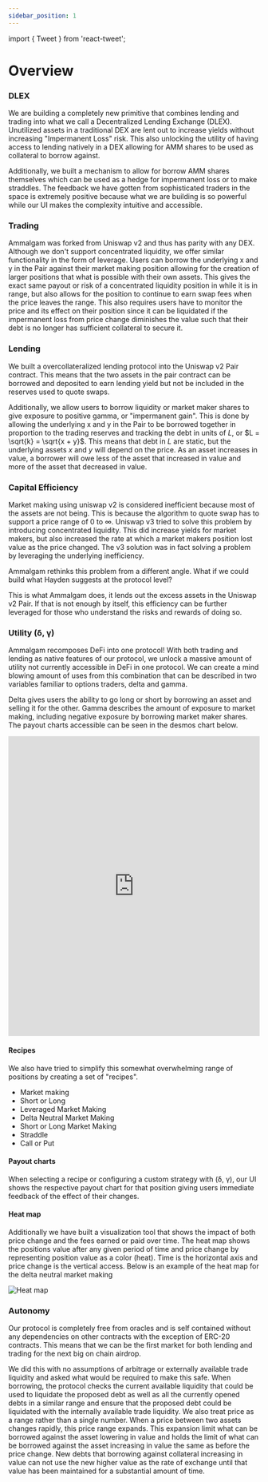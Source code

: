 ```yaml
---
sidebar_position: 1
---
```


import { Tweet } from 'react-tweet';

# Overview

### DLEX

We are building a completely new primitive that combines lending and trading
into what we call a Decentralized Lending Exchange (DLEX). Unutilized assets in
a traditional DEX are lent out to increase yields without increasing
"Impermanent Loss" risk. This also unlocking the utility of having access to
lending natively in a DEX allowing for AMM shares to be used as collateral to
borrow against.

Additionally, we built a mechanism to allow for borrow AMM
shares themselves which can be used as a hedge for impermanent loss or to make
straddles. The feedback we have gotten from sophisticated traders in the space
is extremely positive because what we are building is so powerful while our UI
makes the complexity intuitive and accessible.

### Trading

Ammalgam was forked from Uniswap v2 and thus has parity with any DEX.
Although we don't support concentrated liquidity, we offer similar functionality
in the form of leverage. Users can borrow the underlying x and y in the Pair
against their market making position allowing for the creation of larger
positions that what is possible with their own assets. This gives the exact same
payout or risk of a concentrated liquidity position in while it is in range, but
also allows for the position to continue to earn swap fees when the price leaves
the range. This also requires users have to monitor the price and its effect on
their position since it can be liquidated if the impermanent loss from price
change diminishes the value such that their debt is no longer has sufficient
collateral to secure it.

### Lending

We built a overcollateralized lending protocol into the Uniswap v2 Pair
contract. This means that the two assets in the pair contract can be borrowed
and deposited to earn lending yield but not be included in the reserves used to
quote swaps.

Additionally, we allow users to borrow liquidity or market maker shares to give
exposure to positive gamma, or "impermanent gain". This is done by allowing the
underlying x and y in the Pair to be borrowed together in proportion to the
trading reserves and tracking the debt in units of $L$, or $L = \sqrt{k} =
\sqrt{x + y}$. This means that debt in $L$ are static, but the underlying assets
$x$ and $y$ will depend on the price. As an asset increases in value, a borrower
will owe less of the asset that increased in value and more of the asset that
decreased in value.

### Capital Efficiency

Market making using uniswap v2 is considered inefficient because most of the
assets are not being. This is because the algorithm to quote swap has to
support a price range of 0 to $\infty$. Uniswap v3 tried to solve this problem
by introducing concentrated liquidity. This did increase yields for market
makers, but also increased the rate at which a market makers position lost value
as the price changed. The v3 solution was in fact solving a problem by
leveraging the underlying inefficiency.

Ammalgam rethinks this problem from a different angle. What if we could build
what Hayden suggests at the protocol level?

<Tweet id="1452832342788169732" />

This is what Ammalgam does, it lends out the excess assets in the Uniswap v2
Pair. If that is not enough by itself, this efficiency can be further leveraged
for those who understand the risks and rewards of doing so.

### Utility (δ, γ)

Ammalgam recomposes DeFi into one protocol! With both trading and lending as
native features of our protocol, we unlock a massive amount of utility not
currently accessible in DeFi in one protocol. We can create a mind blowing
amount of uses from this combination that can be described in two variables
familiar to options traders, delta and gamma.

Delta gives users the ability to go long or short by borrowing an asset and
selling it for the other. Gamma describes the amount of exposure to market
making, including negative exposure by borrowing market maker shares. The
payout charts accessible can be seen in the desmos chart below.

<iframe 
  src="https://www.desmos.com/calculator/zzgneljqca"
  frameBorder="0" 
  allowFullScreen
  width="100%"
  height="600">
</iframe>

#### Recipes

We also have tried to simplify this somewhat overwhelming range of positions by
creating a set of "recipes".

- Market making
- Short or Long
- Leveraged Market Making
- Delta Neutral Market Making
- Short or Long Market Making
- Straddle
- Call or Put

#### Payout charts

When selecting a recipe or configuring a custom strategy with (δ, γ), our UI
shows the respective payout chart for that position giving users immediate
feedback of the effect of their changes.

#### Heat map

Additionally we have built a visualization tool that shows the impact of both
price change and the fees earned or paid over time. The heat map shows the
positions value after any given period of time and price change by representing
position value as a color (heat). Time is the horizontal axis and price change
is the vertical access. Below is an example of the heat map for the delta
neutral market making

![Heat map](/charts/Delta_Neutral_Payout_Heat_Map.png)

### Autonomy

Our protocol is completely free from oracles and is self contained without any
dependencies on other contracts with the exception of ERC-20 contracts. This
means that we can be the first market for both lending and trading for the next
big on chain airdrop.

We did this with no assumptions of arbitrage or externally available trade
liquidity and asked what would be required to make this safe. When borrowing,
the protocol checks the current available liquidity that could be used to
liquidate the proposed debt as well as all the currently opened debts in a
similar range and ensure that the proposed debt could be liquidated with the
internally available trade liquidity. We also treat price as a range rather than
a single number. When a price between two assets changes rapidly, this price
range expands. This expansion limit what can be borrowed against the asset
lowering in value and holds the limit of what can be borrowed against the
asset increasing in value the same as before the price change. New debts that
borrowing against collateral increasing in value can not use the new higher
value as the rate of exchange until that value has been maintained for a
substantial amount of time.
